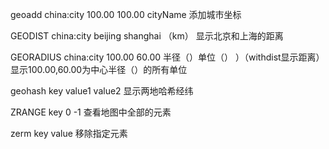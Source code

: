 geoadd china:city 100.00 100.00 cityName
    添加城市坐标

GEODIST china:city beijing shanghai （km）
    显示北京和上海的距离

GEORADIUS china:city 100.00 60.00 半径（）单位（） ）（withdist显示距离）
    显示100.00,60.00为中心半径（）的所有单位

geohash key value1 value2 
    显示两地哈希经纬

ZRANGE key 0 -1 
    查看地图中全部的元素

zerm key value
    移除指定元素